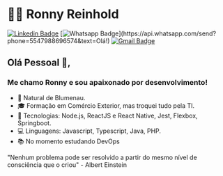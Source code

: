 # 👨‍💻 Ronny Reinhold

[![Linkedin Badge](https://img.shields.io/badge/-LinkedIn-blue?style=for-the-badge&logo=Linkedin&logoColor=white&link=https://www.linkedin.com/in/ronny-reinhold/)](https://www.linkedin.com/in/ronny-reinhold/)
[![Whatsapp Badge](https://img.shields.io/badge/-Whatsapp-4CA143?style=for-the-badge&labelColor=4CA143&logo=whatsapp&logoColor=white&link=https://api.whatsapp.com/send?phone=5547988696574&text=Olá!)](https://api.whatsapp.com/send?phone=5547988696574&text=Olá!)
[![Gmail Badge](https://img.shields.io/badge/-Gmail-c14438?style=for-the-badge&logo=Gmail&logoColor=white&link=mailto:ronny@reinhold.com.br)](mailto:ronny@reinhold.com.br)

## Olá Pessoal 🖖, 

### Me chamo Ronny e sou apaixonado por desenvolvimento!

- :round_pushpin: Natural de Blumenau.
- 🎓 Formação em Comércio Exterior, mas troquei tudo pela TI.
- 🚀 Tecnologias: Node.js, ReactJS e React Native, Jest, Flexbox, Springboot.
- 💻 Linguagens: Javascript, Typescript, Java, PHP.
- :books: No momento estudando DevOps

>
  "Nenhum problema pode ser resolvido a partir do mesmo nível de consciência que o criou" - Albert Einstein
>
